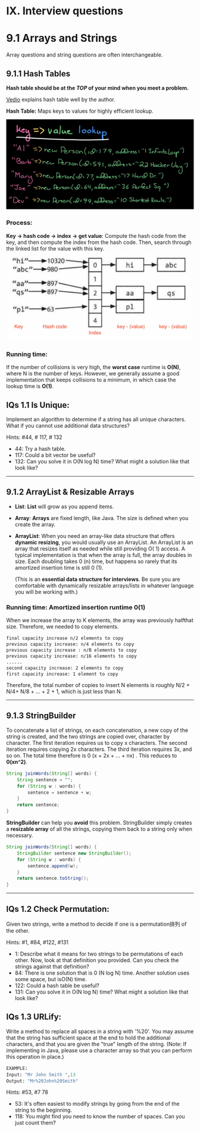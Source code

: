 # IX.  Interview questions

# **9.1 Arrays and Strings**

Array questions and string questions are often interchangeable.

## 9.1.1 Hash Tables

**Hash table should be at the ***TOP*** of your mind when you meet a problem.**

[Vedio](https://www.youtube.com/watch?v=shs0KM3wKv8&list=PLI1t_8YX-Apv-UiRlnZwqqrRT8D1RhriX&index=13) explains hash table well by the author.

**Hash Table:** Maps keys to values for highly efficient lookup.

<img src="img/9.1hashtable.png" />

### Process:

**Key -> hash code -> index -> get value**:
Compute the hash code from the key, and then compute the index from the hash code. Then, search through the linked list for the value with this key.
<img src="img/9.1hashtable2.png"/>

### Running time:

If the number of collisions is very high, the **worst case** runtime is **O(N)**, where N is the number of keys. However, we generally assume a good implementation that keeps collisions to a minimum, in which case the lookup time is **O(1)**.

## **IQs 1.1 Is Unique**: 
Implement an algorithm to determine if a string has all unique characters. What if you cannot use additional data structures?

Hints: #44, # 117, # 132

- 44: Try a hash table.
- 117: Could a bit vector be useful?
- 132: Can you solve it in O(N log N) time? What might a solution like that look like?

------
## 9.1.2 ArrayList & Resizable Arrays

- **List**: 
**List** will grow as you append items.

- **Array**: 
**Arrays** are fixed length, like Java. The size is defined when you create the array.

- **ArrayList**: When you need an array-like data structure that offers **dynamic resizing**, you would usually use an ArrayList. An ArrayList is an array that resizes itself as needed while still providing O( 1) access. A typical implementation is that when the array is full, the array doubles in size. Each doubling takes 0 (n) time, but happens so rarely that its amortized insertion time is still 0 (1).
  
    (This is an **essential data structure for interviews**. Be sure you are comfortable with dynamically resizable arrays/lists in whatever language you will be working with.)

### Running time: Amortized insertion runtime 0(1)

When we increase the array to K elements, the array was previously halfthat size. Therefore, we needed to copy elements.

```
final capacity increase n/2 elements to copy 
previous capacity increase: n/4 elements to copy 
previous capacity increase : n/B elements to copy 
previous capacity increase: n/16 elements to copy
......
second capacity increase: 2 elements to copy 
first capacity increase: 1 element to copy
```

Therefore, the total number of copies to insert N elements is roughly N/2 + N/4+ N/8 + ... + 2 + 1, which is just less than N.

 
 ------

 ## 9.1.3 StringBuilder

To concatenate a list of strings, on each concatenation, a new copy of the string is created, and the two strings are copied over, character by character. The first iteration requires us to copy x characters. The second iteration requires copying 2x characters. The third iteration requires 3x, and so on. The total time therefore is 0 (x + 2x + ... + nx) . This reduces to **0(xn^2)**.
```java
String joinWords(String[] words) { 
    String sentence = ""; 
    for (String w : words) { 
        sentence = sentence + w;
    }
    return sentence;
}
```

**StringBuilder** can help you **avoid** this problem. StringBuilder simply creates a **resizable array** of all the strings, copying them back to a string only when necessary.
```java
String joinWords(String[] words) {  
    StringBuilder sentence new StringBuilder();  
    for (String w : words) { 
        sentence.append(w);
    }
    return sentence.toString();
}
```

 ------


## **IQs 1.2 Check Permutation**: 
Given two strings, write a method to decide if one is a permutation排列 of the other.

Hints: #1, #84, #122, #131

- 1: Describe what it means for two strings to be permutations of each other. Now, look at that definition you provided. Can you check the strings against that definition?
- 84: There is one solution that is 0 (N log N) time. Another solution uses some space, but isO(N) time.
- 122: Could a hash table be useful?
- 131: Can you solve it in O(N log N) time? What might a solution like that look like?



## **IQs 1.3 URLify**: 
Write a method to replace all spaces in a string with '%20'. You may assume that the string has sufficient space at the end to hold the additional characters, and that you are given the "true" length of the string. (Note: If implementing in Java, please use a character array so that you can perform this operation in place.)
```python
EXAMPLE:
Input: "Mr John Smith ",13
Output: "Mr%20John%20Smith"
```


Hints: #53, #7 78

- 53: It's often easiest to modify strings by going from the end of the string to the beginning.
- 118: You might find you need to know the number of spaces. Can you just count them?
